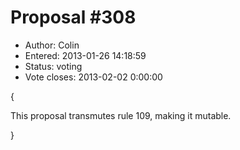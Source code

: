 Proposal #308
============= 
* Author: Colin
* Entered: 2013-01-26 14:18:59
* Status: voting
* Vote closes: 2013-02-02 0:00:00

{

This proposal transmutes rule 109, making it mutable.

}
